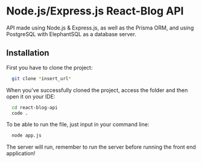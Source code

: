 # Node.js/Express.js React-Blog API

API made using Node.js & Express.js, as well as the Prisma ORM, and using PostgreSQL with ElephantSQL as a database server.

## Installation

First you have to clone the project:

```bash
  git clone *insert_url*
```

When you've successfully cloned the project, access the folder and then open it on your IDE:

```bash
  cd react-blog-api
  code .
```

To be able to run the file, just input in your command line:

```bash
  node app.js
```

The server will run, remember to run the server before running the front end application!
